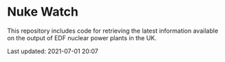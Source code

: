 # Nuke Watch

This repository includes code for retrieving the latest information available on the output of EDF nuclear power plants in the UK.

Last updated: 2021-07-01 20:07